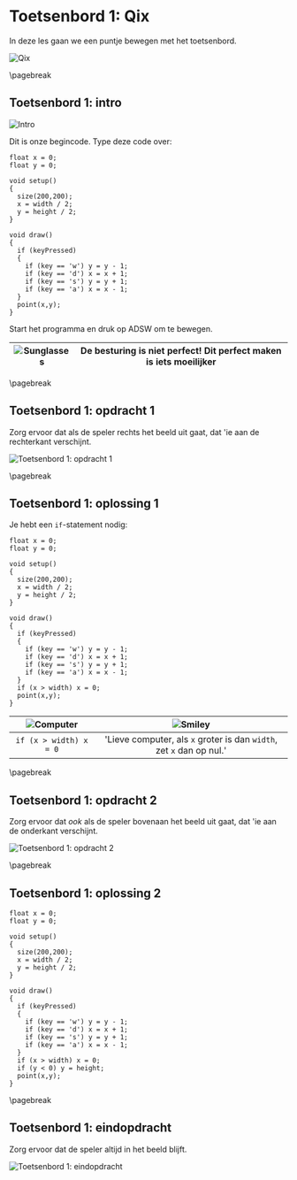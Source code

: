 # Toetsenbord 1: Qix

In deze les gaan we een puntje bewegen met het toetsenbord.

![Qix](Qix.png)

\pagebreak

## Toetsenbord 1: intro

![Intro](Intro.png)

Dit is onze begincode. Type deze code over:

```processing
float x = 0;
float y = 0;

void setup()
{
  size(200,200);
  x = width / 2;
  y = height / 2;
}

void draw()
{
  if (keyPressed)
  {
    if (key == 'w') y = y - 1;
    if (key == 'd') x = x + 1;
    if (key == 's') y = y + 1;
    if (key == 'a') x = x - 1;
  }
  point(x,y);
}
```

Start het programma en druk op ADSW om te bewegen.

![Sunglasses](EmojiSunglasses.png) | De besturing is niet perfect! Dit perfect maken is iets moeilijker
:-------------:|:----------------------------------------: 

\pagebreak

## Toetsenbord 1: opdracht 1

Zorg ervoor dat als de speler rechts het beeld uit gaat, dat
'ie aan de rechterkant verschijnt.

![Toetsenbord 1: opdracht 1](Toetsenbord1_1.png)

\pagebreak

## Toetsenbord 1: oplossing 1

Je hebt een `if`-statement nodig:

```processing
float x = 0;
float y = 0;

void setup()
{
  size(200,200);
  x = width / 2;
  y = height / 2;
}

void draw()
{
  if (keyPressed)
  {
    if (key == 'w') y = y - 1;
    if (key == 'd') x = x + 1;
    if (key == 's') y = y + 1;
    if (key == 'a') x = x - 1;
  }
  if (x > width) x = 0;
  point(x,y);
}
```

![Computer](EmojiComputer.png) | ![Smiley](EmojiSmiley.png)
:-------------:|:----------------------------------------: 
`if (x > width) x = 0`|'Lieve computer, als `x` groter is dan `width`, zet `x` dan op nul.'

\pagebreak

## Toetsenbord 1: opdracht 2

Zorg ervoor dat *ook* als de speler bovenaan het beeld uit gaat, dat
'ie aan de onderkant verschijnt.

![Toetsenbord 1: opdracht 2](Toetsenbord1_2.png)

\pagebreak

## Toetsenbord 1: oplossing 2

```processing
float x = 0;
float y = 0;

void setup()
{
  size(200,200);
  x = width / 2;
  y = height / 2;
}

void draw()
{
  if (keyPressed)
  {
    if (key == 'w') y = y - 1;
    if (key == 'd') x = x + 1;
    if (key == 's') y = y + 1;
    if (key == 'a') x = x - 1;
  }
  if (x > width) x = 0;
  if (y < 0) y = height;
  point(x,y);
}
```

\pagebreak

## Toetsenbord 1: eindopdracht

Zorg ervoor dat de speler altijd in het beeld blijft.

![Toetsenbord 1: eindopdracht](Toetsenbord1_Eindopdracht.png)
